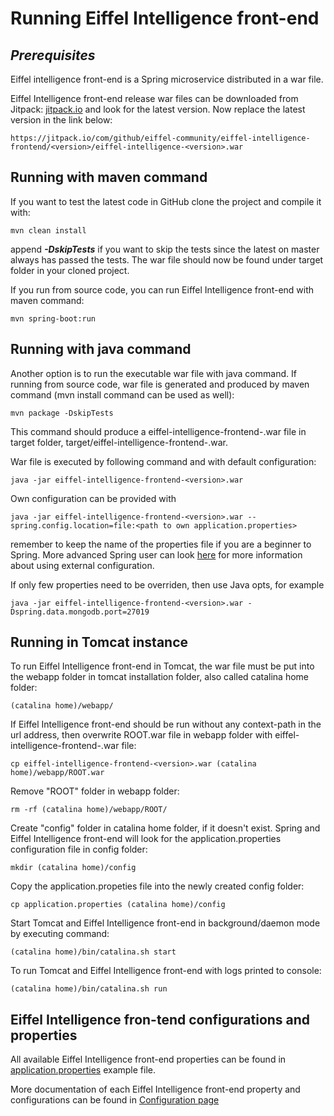 # Running Eiffel Intelligence front-end

## _Prerequisites_

Eiffel intelligence front-end is a Spring microservice distributed in a war file.

Eiffel Intelligence front-end release war files can be downloaded from Jitpack:
[jitpack.io](https://jitpack.io/#eiffel-community/eiffel-intelligence-frontend) and look for the
latest version. Now replace the latest version in the link below:

    https://jitpack.io/com/github/eiffel-community/eiffel-intelligence-frontend/<version>/eiffel-intelligence-<version>.war

## Running with maven command

If you want to test the latest code in GitHub clone the project and compile it
with:

    mvn clean install

append **_-DskipTests_** if you want to skip the tests since the latest on
master always has passed the tests. The war file should now be found under
target folder in your cloned project.

If you run from source code, you can run Eiffel Intelligence front-end with maven command:

    mvn spring-boot:run

## Running with java command

Another option is to run the executable war file with java command.
If running from source code, war file is generated and produced by maven command (mvn install command can be used as well):

    mvn package -DskipTests

This command should produce a eiffel-intelligence-frontend-<version>.war file in target folder, target/eiffel-intelligence-frontend-<version>.war.

War file is executed by following command and with default configuration:

    java -jar eiffel-intelligence-frontend-<version>.war

Own configuration can be provided with

    java -jar eiffel-intelligence-frontend-<version>.war --spring.config.location=file:<path to own application.properties>

remember to keep the name of the properties file if you are a beginner to
Spring. More advanced Spring user can look [here](https://docs.spring.io/spring-boot/docs/current/reference/html/boot-features-external-config.html)
for more information about using external configuration.

If only few properties need to be overriden, then use Java opts, for example

    java -jar eiffel-intelligence-frontend-<version>.war -Dspring.data.mongodb.port=27019


## Running in Tomcat instance

To run Eiffel Intelligence front-end in Tomcat, the war file must be put into the webapp folder in tomcat installation folder, also called catalina home folder:

    (catalina home)/webapp/

If Eiffel Intelligence front-end should be run without any context-path in the url address, then overwrite ROOT.war file in webapp folder with eiffel-intelligence-frontend-<version>.war file:

    cp eiffel-intelligence-frontend-<version>.war (catalina home)/webapp/ROOT.war

Remove "ROOT" folder in webapp folder:

    rm -rf (catalina home)/webapp/ROOT/

Create "config" folder in catalina home folder, if it doesn't exist. Spring and Eiffel Intelligence front-end will look for the application.properties configuration file in config folder:

    mkdir (catalina home)/config

Copy the application.propeties file into the newly created config folder:
    
    cp application.properties (catalina home)/config

Start Tomcat and Eiffel Intelligence front-end in background/daemon mode by executing command:

    (catalina home)/bin/catalina.sh start

To run Tomcat and Eiffel Intelligence front-end with logs printed to console:
    
    (catalina home)/bin/catalina.sh run

## Eiffel Intelligence fron-tend configurations and properties

All available Eiffel Intelligence front-end properties can be found in [application.properties](https://github.com/Ericsson/eiffel-intelligence-frontend/blob/master/src/main/resources/application.properties) example file.

More documentation of each Eiffel Intelligence front-end property and configurations can be found in [Configuration page](https://github.com/eiffel-community/eiffel-intelligence-frontend/blob/master/wiki/markdown/configuration.md)